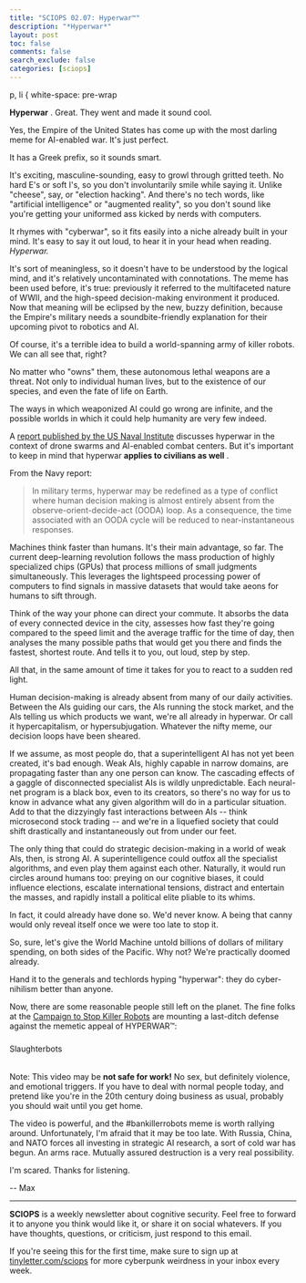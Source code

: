 ```yaml
---
title: "SCIOPS 02.07: Hyperwar™"
description: "*Hyperwar*"
layout: post
toc: false
comments: false
search_exclude: false
categories: [sciops]
---
```





 p, li { white-space: pre-wrap
 
**Hyperwar** 
 . Great. They went and made it sound cool.
 



 Yes, the Empire of the United States has come up with the most darling meme for AI-enabled war. It's just perfect.
 



 It has a Greek prefix, so it sounds smart.
 



 It's exciting, masculine-sounding, easy to growl through gritted teeth. No hard E's or soft I's, so you don't involuntarily smile while saying it. Unlike "cheese", say, or "election hacking". And there's no tech words, like "artificial intelligence" or "augmented reality", so you don't sound like you're getting your uniformed ass kicked by nerds with computers.
 



 It rhymes with "cyberwar", so it fits easily into a niche already built in your mind. It's easy to say it out loud, to hear it in your head when reading.
 *Hyperwar.* 
  



 It's sort of meaningless, so it doesn't have to be understood by the logical mind, and it's relatively uncontaminated with connotations. The meme has been used before, it's true: previously it referred to the multifaceted nature of WWII, and the high-speed decision-making environment it produced. Now that meaning will be eclipsed by the new, buzzy definition, because the Empire's military needs a soundbite-friendly explanation for their upcoming pivot to robotics and AI.
 



 Of course, it's a terrible idea to build a world-spanning army of killer robots. We can all see that, right?
 



 No matter who "owns" them, these autonomous lethal weapons are a threat. Not only to individual human lives, but to the existence of our species, and even the fate of life on Earth.
 



 The ways in which weaponized AI could go wrong are infinite, and the possible worlds in which it could help humanity are very few indeed.
 



 A
 [report published by the US Naval Institute](https://www.sparkcognition.com/2017/07/on-hyperwar/) 
 discusses hyperwar in the context of drone swarms and AI-enabled combat centers. But it's important to keep in mind that hyperwar
 **applies to civilians as well** 
 .
 



 From the Navy report:
 



> 
> 
>  In military terms, hyperwar may be redefined as a type of conflict where human decision making is almost entirely absent from the observe-orient-decide-act (OODA) loop. As a consequence, the time associated with an OODA cycle will be reduced to near-instantaneous responses.
>  
> 







 Machines think faster than humans. It's their main advantage, so far. The current deep-learning revolution follows the mass production of highly specialized chips (GPUs) that process millions of small judgments simultaneously. This leverages the lightspeed processing power of computers to find signals in massive datasets that would take aeons for humans to sift through.
 



 Think of the way your phone can direct your commute. It absorbs the data of every connected device in the city, assesses how fast they're going compared to the speed limit and the average traffic for the time of day, then analyses the many possible paths that would get you there and finds the fastest, shortest route. And tells it to you, out loud, step by step.
 



 All that, in the same amount of time it takes for you to react to a sudden red light.
 



 Human decision-making is already absent from many of our daily activities. Between the AIs guiding our cars, the AIs running the stock market, and the AIs telling us which products we want, we're all already in hyperwar. Or call it hypercapitalism, or hypersubjugation. Whatever the nifty meme, our decision loops have been sheared.
 



 If we assume, as most people do, that a superintelligent AI has not yet been created, it's bad enough. Weak AIs, highly capable in narrow domains, are propagating faster than any one person can know. The cascading effects of a gaggle of disconnected specialist AIs is wildly unpredictable. Each neural-net program is a black box, even to its creators, so there's no way for us to know in advance what any given algorithm will do in a particular situation. Add to that the dizzyingly fast interactions between AIs -- think microsecond stock trading -- and we're in a liquefied society that could shift drastically and instantaneously out from under our feet.
 



 The only thing that could do strategic decision-making in a world of weak AIs, then, is strong AI. A superintelligence could outfox all the specialist algorithms, and even play them against each other. Naturally, it would run circles around humans too: preying on our cognitive biases, it could influence elections, escalate international tensions, distract and entertain the masses, and rapidly install a political elite pliable to its whims.
 



 In fact, it could already have done so. We'd never know. A being that canny would only reveal itself once we were too late to stop it.
 



 So, sure, let's give the World Machine untold billions of dollars of military spending, on both sides of the Pacific. Why not? We're practically doomed already.
 



 Hand it to the generals and techlords hyping "hyperwar": they do cyber-nihilism better than anyone.
   



 Now, there are some reasonable people still left on the planet. The fine folks at the
 [Campaign to Stop Killer Robots](http://autonomousweapons.org/) 
 are mounting a last-ditch defense against the memetic appeal of HYPERWAR™:
 
### 

Slaughterbots






###### 
 Note: This video may be
 **not safe for work!** 
 No sex, but definitely violence, and emotional triggers. If you have to deal with normal people today, and pretend like you're in the 20th century doing business as usual, probably you should wait until you get home.



 The video is powerful, and the #bankillerrobots meme is worth rallying around. Unfortunately, I'm afraid that it may be too late. With Russia, China, and NATO forces all investing in strategic AI research, a sort of cold war has begun. An arms race. Mutually assured destruction is a very real possibility.
 



 I'm scared. Thanks for listening.
 

 -- Max
 



---



**SCIOPS** 
 is a weekly newsletter about cognitive security. Feel free to forward it to anyone you think would like it, or share it on social whatevers. If you have thoughts, questions, or criticism, just respond to this email.
   

  

 If you're seeing this for the first time, make sure to sign up at
 [tinyletter.com/sciops](https://tinyletter.com/sciops) 
 for more cyberpunk weirdness in your inbox every week.
 



